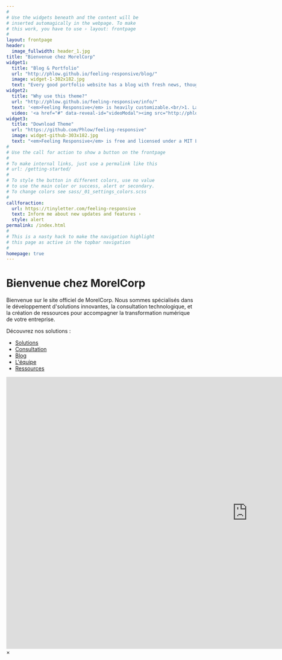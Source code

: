 ```yaml
---
#
# Use the widgets beneath and the content will be
# inserted automagically in the webpage. To make
# this work, you have to use › layout: frontpage
#
layout: frontpage
header:
  image_fullwidth: header_1.jpg
title: "Bienvenue chez MorelCorp"
widget1:
  title: "Blog & Portfolio"
  url: "http://phlow.github.io/feeling-responsive/blog/"
  image: widget-1-302x182.jpg
  text: "Every good portfolio website has a blog with fresh news, thoughts and develop&shy;ments of your activities. <em>Feeling Responsive</em> offers you a fully functional blog with an archive page to give readers a quick overview of all your posts."
widget2:
  title: "Why use this theme?"
  url: "http://phlow.github.io/feeling-responsive/info/"
  text: '<em>Feeling Responsive</em> is heavily customizable.<br/>1. Language-Support :)<br/>2. Optimized for speed and it&#39;s responsive.<br/>3. Built on <a href="http://foundation.zurb.com/">Foundation Framework</a>.<br/>4. Seven different Headers.<br/>5. Customizable navigation, footer,...'
  video: '<a href="#" data-reveal-id="videoModal"><img src="http://phlow.github.io/feeling-responsive/images/start-video-feeling-responsive-302x182.jpg" width="302" height="182" alt=""/></a>'
widget3:
  title: "Download Theme"
  url: "https://github.com/Phlow/feeling-responsive"
  image: widget-github-303x182.jpg
  text: "<em>Feeling Responsive</em> is free and licensed under a MIT License. Make it your own and start building. The code is well-documented and explains you how it works."
#
# Use the call for action to show a button on the frontpage
#
# To make internal links, just use a permalink like this
# url: /getting-started/
#
# To style the button in different colors, use no value
# to use the main color or success, alert or secondary.
# To change colors see sass/_01_settings_colors.scss
#
callforaction:
  url: https://tinyletter.com/feeling-responsive
  text: Inform me about new updates and features ›
  style: alert
permalink: /index.html
#
# This is a nasty hack to make the navigation highlight
# this page as active in the topbar navigation
#
homepage: true
---
```


# Bienvenue chez MorelCorp

Bienvenue sur le site officiel de MorelCorp. Nous sommes spécialisés dans le développement d'solutions innovantes, la consultation technologique, et la création de ressources pour accompagner la transformation numérique de votre entreprise.

Découvrez nos solutions :

- [Solutions](/solutions/)
- [Consultation](/consultation/)
- [Blog](/blog/)
- [L'équipe](/l-equipe/)
- [Ressources](/ressources/)

<div id="videoModal" class="reveal-modal large" data-reveal="">
  <div class="flex-video widescreen vimeo" style="display: block;">
    <iframe width="1280" height="720" src="https://www.youtube.com/embed/3b5zCFSmVvU" frameborder="0" allowfullscreen></iframe>
  </div>
  <a class="close-reveal-modal">&#215;</a>
</div>
